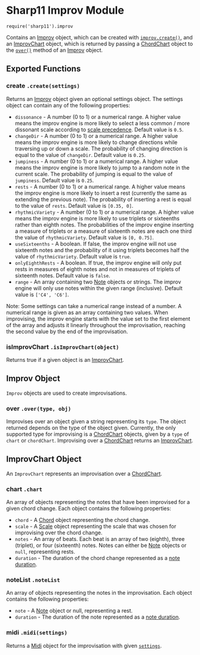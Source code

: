 # Sharp11 Improv Module
`require('sharp11').improv`

Contains an [Improv](#improv-object) object, which can be created with [`improv.create()`](#module-create), and an [ImprovChart](#improv-chart-object) object, which is returned by passing a [ChordChart](chord.md#chord-chart-object) object to the [`over()`](#improv-over) method of an [Improv](#improv-object) object.

## <a name="module"></a> Exported Functions
### <a name="module-create"></a> create `.create(settings)`
Returns an [Improv](#improv-object) object given an optional settings object.  The settings object can contain any of the following properties:
* `dissonance` - A number (0 to 1) or a numerical range.  A higher value means the improv engine is more likely to select a less common / more dissonant scale according to [scale precedence](scale.md#module-precedence).  Default value is `0.5`.
* `changeDir` - A number (0 to 1) or a numerical range.  A higher value means the improv engine is more likely to change directions while traversing up or down a scale.  The probability of changing direction is equal to the value of `changeDir`.  Default value is `0.25`.
* `jumpiness` - A number (0 to 1) or a numerical range.  A higher value means the improv engine is more likely to jump to a random note in the current scale.  The probability of jumping is equal to the value of `jumpiness`.  Default value is `0.25`.
* `rests` - A number (0 to 1) or a numerical range.  A higher value means the improv engine is more likely to insert a rest (currently the same as extending the previous note).  The probability of inserting a rest is equal to the value of `rests`.  Default value is `[0.35, 0]`.
* `rhythmicVariety` - A number (0 to 1) or a numerical range.  A higher value means the improv engine is more likely to use triplets or sixteenths rather than eighth notes.  The probabilities of the improv engine inserting a measure of triplets or a measure of sixteenth notes are each one third the value of `rhythmicVariety`.  Default value is `[0, 0.75]`.
* `useSixteenths` - A boolean.  If false, the improv engine will not use sixteenth notes and the probability of it using triplets becomes half the value of `rhythmicVariety`.  Default value is `true`.
* `onlyEighthRests` - A boolean.  If true, the improv engine will only put rests in measures of eighth notes and not in measures of triplets of sixteenth notes.  Default value is `false`.
* `range` - An array containing two [Note](note.md#note-object) objects or strings.  The improv engine will only use notes within the given range (inclusive).  Default value is `['C4', 'C6']`.

Note: Some settings can take a numerical range instead of a number.  A numerical range is given as an array containing two values.  When improvising, the improv engine starts with the value set to the first element of the array and adjusts it linearly throughout the improvisation, reaching the second value by the end of the improvisation.

### <a name="module-isImprovChart"></a> isImprovChart `.isImprovChart(object)`
Returns true if a given object is an [ImprovChart](#improv-chart-object).

## <a name="improv-object"></a> Improv Object
`Improv` objects are used to create improvisations.

### <a name="improv-over"></a> over `.over(type, obj)`
Improvises over an object given a string representing its `type`.  The object returned depends on the type of the object given.  Currently, the only supported type for improvising is a [ChordChart](chord.md#chord-chart-object) objects, given by a `type` of `chart` or `chordChart`.  Improvising over a [ChordChart](chord.md#chord-chart-object) returns an [ImprovChart](#improv-chart-object).

## <a name="improv-chart-object"></a> ImprovChart Object
An `ImprovChart` represents an improvisation over a [ChordChart](chord.md#chord-chart-object).

### <a name="improv-chart-chart"></a> chart `.chart`
An array of objects representing the notes that have been improvised for a given chord change.  Each object contains the following properties:
* `chord` - A [Chord](chord.md#chord-object) object representing the chord change.
* `scale` - A [Scale](scale.md#scale-object) object representing the scale that was chosen for improvising over the chord change.
* `notes` - An array of beats.  Each beat is an array of two (eighth), three (triplet), or four (sixteenth) notes.  Notes can either be [Note](note.md#note-object) objects or `null`, representing rests.
* `duration` - The duration of the chord change represented as a [note duration](../docs/README.md#note-duration).

### <a name="improv-chart-noteList"></a> noteList `.noteList`
An array of objects representing the notes in the improvisation.  Each object contains the following properties:
* `note` - A [Note](note.md#note-object) object or null, representing a rest.
* `duration` - The duration of the note represented as a [note duration](../docs/README.md#note-duration).

### <a name="improv-chart-midi"></a> midi `.midi(settings)`
Returns a [Midi](midi.md#midi-object) object for the improvisation with given [`settings`](midi.md#midi-settings).
